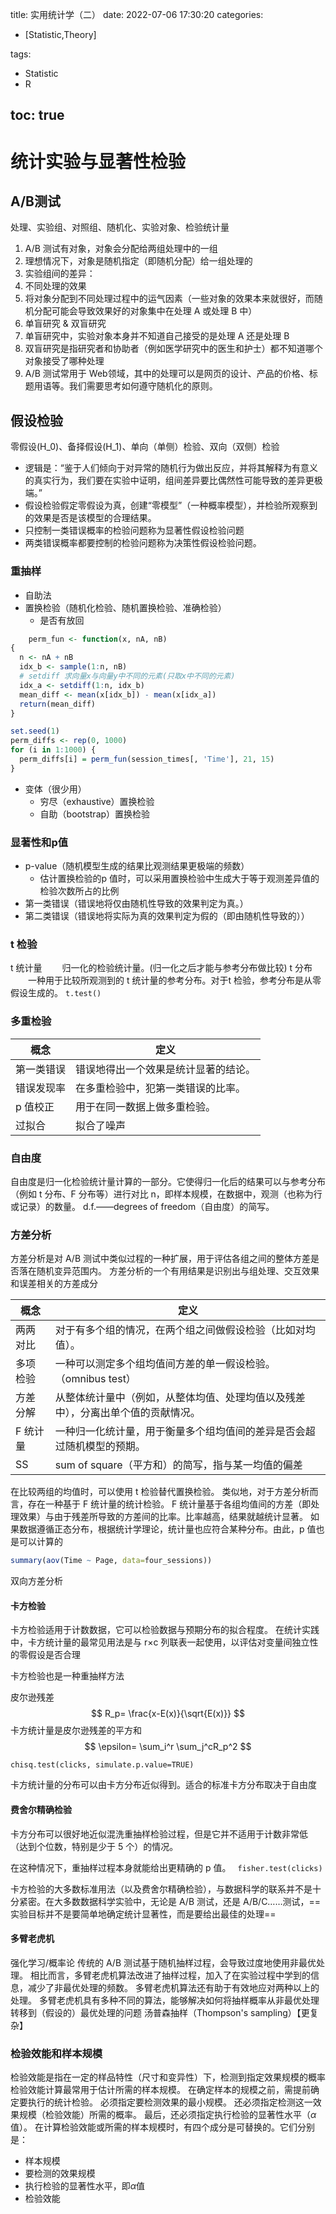title: 实用统计学（二）
date: 2022-07-06 17:30:20
categories:
- [Statistic,Theory]

tags: 
- Statistic
- R

toc: true
---
# 统计实验与显著性检验
## A/B测试
处理、实验组、对照组、随机化、实验对象、检验统计量
1. A/B 测试有对象，对象会分配给两组处理中的一组
1. 理想情况下，对象是随机指定（即随机分配）给一组处理的
1. 实验组间的差异：
  1. 不同处理的效果
  1. 将对象分配到不同处理过程中的运气因素（一些对象的效果本来就很好，而随机分配可能会导致效果好的对象集中在处理 A 或处理 B 中）
1. 单盲研究 & 双盲研究
  1. 单盲研究中，实验对象本身并不知道自己接受的是处理 A 还是处理 B
  1. 双盲研究是指研究者和协助者（例如医学研究中的医生和护士）都不知道哪个对象接受了哪种处理
1. A/B 测试常用于 Web领域，其中的处理可以是网页的设计、产品的价格、标题用语等。我们需要思考如何遵守随机化的原则。

<!--more-->

## 假设检验
零假设(H_0)、备择假设(H_1)、单向（单侧）检验、双向（双侧）检验
- 逻辑是：“鉴于人们倾向于对异常的随机行为做出反应，并将其解释为有意义的真实行为，我们要在实验中证明，组间差异要比偶然性可能导致的差异更极端。”
- 假设检验假定零假设为真，创建“零模型”（一种概率模型），并检验所观察到的效果是否是该模型的合理结果。
- 只控制一类错误概率的检验问题称为显著性假设检验问题
- 两类错误概率都要控制的检验问题称为决策性假设检验问题。
  
  
### 重抽样
- 自助法
- 置换检验（随机化检验、随机置换检验、准确检验）
   - 是否有放回
``` R
    perm_fun <- function(x, nA, nB)
{
  n <- nA + nB
  idx_b <- sample(1:n, nB)
  # setdiff 求向量x与向量y中不同的元素(只取x中不同的元素)
  idx_a <- setdiff(1:n, idx_b)
  mean_diff <- mean(x[idx_b]) - mean(x[idx_a])
  return(mean_diff)
}

set.seed(1)
perm_diffs <- rep(0, 1000)
for (i in 1:1000) {
  perm_diffs[i] = perm_fun(session_times[, 'Time'], 21, 15)
}
```
- 变体（很少用）
  - 穷尽（exhaustive）置换检验
  - 自助（bootstrap）置换检验


### 显著性和p值
- p-value（随机模型生成的结果比观测结果更极端的频数）
  - 估计置换检验的p 值时，可以采用置换检验中生成大于等于观测差异值的检验次数所占的比例
- 第一类错误（错误地将仅由随机性导致的效果判定为真。）
- 第二类错误（错误地将实际为真的效果判定为假的（即由随机性导致的））


### t 检验
t 统计量
　　归一化的检验统计量。(归一化之后才能与参考分布做比较)
t 分布
　　一种用于比较所观测到的 t 统计量的参考分布。对于t 检验，参考分布是从零假设生成的。
`t.test()`

### 多重检验
概念|定义
---|---
第一类错误|错误地得出一个效果是统计显著的结论。
错误发现率|在多重检验中，犯第一类错误的比率。
p 值校正|用于在同一数据上做多重检验。
过拟合|拟合了噪声

### 自由度
自由度是归一化检验统计量计算的一部分。它使得归一化后的结果可以与参考分布（例如 t 分布、F 分布等）进行对比
n，即样本规模，在数据中，观测（也称为行或记录）的数量。
d.f.——degrees of freedom（自由度）的简写。
　　
### 方差分析
方差分析是对 A/B 测试中类似过程的一种扩展，用于评估各组之间的整体方差是否落在随机变异范围内。
方差分析的一个有用结果是识别出与组处理、交互效果和误差相关的方差成分

概念|定义
---|---
两两对比|对于有多个组的情况，在两个组之间做假设检验（比如对均值）。
多项检验|一种可以测定多个组均值间方差的单一假设检验。（omnibus test）
方差分解|从整体统计量中（例如，从整体均值、处理均值以及残差中），分离出单个值的贡献情况。
F 统计量|一种归一化统计量，用于衡量多个组均值间的差异是否会超过随机模型的预期。
SS|sum of square（平方和）的简写，指与某一均值的偏差


在比较两组的均值时，可以使用 t 检验替代置换检验。
类似地，对于方差分析而言，存在一种基于 F 统计量的统计检验。
F 统计量基于各组均值间的方差（即处理效果）与由于残差所导致的方差间的比率。比率越高，结果就越统计显著。
如果数据遵循正态分布，根据统计学理论，统计量也应符合某种分布。由此，p 值也是可以计算的
``` R
summary(aov(Time ~ Page, data=four_sessions))
```


双向方差分析


#### 卡方检验
卡方检验适用于计数数据，它可以检验数据与预期分布的拟合程度。
在统计实践中，卡方统计量的最常见用法是与 r×c 列联表一起使用，以评估对变量间独立性的零假设是否合理


卡方检验也是一种重抽样方法

皮尔逊残差
$$
R_p= \frac{x-E(x)}{\sqrt{E(x)}}
$$
卡方统计量是皮尔逊残差的平方和
$$
\epsilon= \sum_i^r \sum_j^cR_p^2
$$

`chisq.test(clicks, simulate.p.value=TRUE)`

卡方统计量的分布可以由卡方分布近似得到。适合的标准卡方分布取决于自由度


#### 费舍尔精确检验
卡方分布可以很好地近似混洗重抽样检验过程，但是它并不适用于计数非常低
（达到个位数，特别是少于 5 个）的情况。

在这种情况下，重抽样过程本身就能给出更精确的 p 值。
` fisher.test(clicks)`

卡方检验的大多数标准用法（以及费舍尔精确检验），与数据科学的联系并不是十分紧密。在大多数数据科学实验中，无论是 A/B 测试，还是 A/B/C……测试，==实验目标并不是要简单地确定统计显著性，而是要给出最佳的处理==

#### 多臂老虎机
强化学习/概率论
传统的 A/B 测试基于随机抽样过程，会导致过度地使用非最优处理。
相比而言，多臂老虎机算法改进了抽样过程，加入了在实验过程中学到的信息，减少了非最优处理的频数。
多臂老虎机算法还有助于有效地应对两种以上的处理。
多臂老虎机具有多种不同的算法，能够解决如何将抽样概率从非最优处理转移到（假设的）最优处理的问题
汤普森抽样（Thompson's sampling）【更复杂】



### 检验效能和样本规模
检验效能是指在一定的样品特性（尺寸和变异性）下，检测到指定效果规模的概率
检验效能计算最常用于估计所需的样本规模。
在确定样本的规模之前，需提前确定要执行的统计检验。
必须指定要检测效果的最小规模。
还必须指定检测这一效果规模（检验效能）所需的概率。
最后，还必须指定执行检验的显著性水平（$\alpha$值）。
在计算检验效能或所需的样本规模时，有四个成分是可替换的。它们分别是：
- 样本规模
- 要检测的效果规模
- 执行检验的显著性水平，即$\alpha$值
- 检验效能